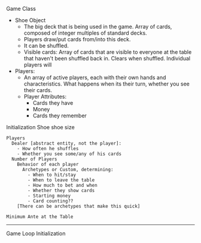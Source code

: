 Game Class
  * Shoe Object
    - The big deck that is being used in the game. Array of cards, composed of integer multiples of standard decks.
    - Players draw/put cards from/into this deck.
    - It can be shuffled.
    - Visible cards:
      Array of cards that are visible to everyone at the table that haven't been shuffled back in. Clears when shuffled. Individual players will
  * Players:
    - An array of active players, each with their own hands and characteristics. What happens when its their turn, whether you see their cards.
    - Player Attributes:
      - Cards they have
      - Money
      - Cards they remember

  Initialization
    Shoe
      shoe size

    Players
      Dealer [abstract entity, not the player]:
        - How often he shuffles
        - Whether you see some/any of his cards
      Number of Players
        Behavior of each player
          Archetypes or Custom, determining:
            - When to hit/stay
            - When to leave the table
            - How much to bet and when
            - Whether they show cards
            - Starting money
            - Card counting??
        [There can be archetypes that make this quick]

    Minimum Ante at the Table


----------

Game Loop
  Initialization
